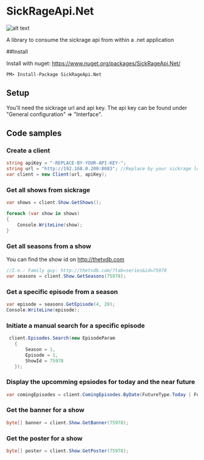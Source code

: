 # SickRageApi.Net   

![alt text](https://ci.appveyor.com/api/projects/status/github/prebenh/SickRageApi.Net?retina=true "Build status")

A library to consume the sickrage api from within a .net application

##Install

Install with nuget: https://www.nuget.org/packages/SickRageApi.Net/

```
PM> Install-Package SickRageApi.Net
```

## Setup
You'll need the sickrage url and api key. The api key can be found under "General configuration" => "Interface".


## Code samples

### Create a client
```C#
string apiKey = "-REPLACE-BY-YOUR-API-KEY-";
string url = "http://192.168.0.200:8083"; //Replace by your sickrage location
var client = new Client(url, apiKey);
```

### Get all shows from sickrage
```C#
var shows = client.Show.GetShows();

foreach (var show in shows)
{
    Console.WriteLine(show);
}
```

### Get all seasons from a show
You can find the show id on http://thetvdb.com

```C#
//I.e.: Family guy: http://thetvdb.com/?tab=series&id=75978
var seasons = client.Show.GetSeasons(75978);
```

### Get a specific episode from a season
```C#
var episode = seasons.GetEpisode(4, 20);
Console.WriteLine(episode);
```
### Initiate a manual search for a specific episode
```C#
 client.Episodes.Search(new EpisodeParam
   {
       Season = 1,
       Episode = 1,
       ShowId = 75978
   });
```

### Display the upcomming epsiodes for today and the near future
```C#
var comingEpisodes = client.ComingEpisodes.ByDate(FutureType.Today | FutureType.Soon);
```

### Get the banner for a show
```C#
byte[] banner = client.Show.GetBanner(75978);
```

### Get the poster for a show
```C#
byte[] poster = client.Show.GetPoster(75978);
```

